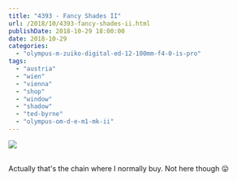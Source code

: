 ```yaml
---
title: "4393 - Fancy Shades II"
url: /2018/10/4393-fancy-shades-ii.html
publishDate: 2018-10-29 18:00:00
date: 2018-10-29
categories: 
  - "olympus-m-zuiko-digital-ed-12-100mm-f4-0-is-pro"
tags: 
  - "austria"
  - "wien"
  - "vienna"
  - "shop"
  - "window"
  - "shadow"
  - "ted-byrne"
  - "olympus-om-d-e-m1-mk-ii"
---
```

<div class="container">
<div class="center"><a target="_blank" href="https://d25zfm9zpd7gm5.cloudfront.net/1200x1200/2017/20170802_171358_lr.jpg"><img class="webfeedsFeaturedVisual" src="https://d25zfm9zpd7gm5.cloudfront.net/0600x0600/2017/20170802_171358_lr.jpg" /></a></div>
</div>
<br />

Actually that's the chain where I normally buy. Not here though
:stuck_out_tongue: